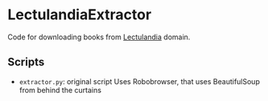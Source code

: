 # LectulandiaExtractor
Code for downloading books from [Lectulandia](https://ww3.lectulandia.com/) domain.


## Scripts
- `extractor.py`: original script
    Uses Robobrowser, that uses BeautifulSoup from behind the curtains